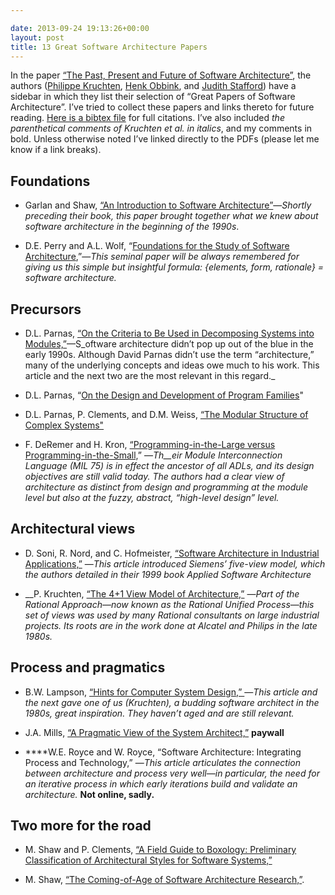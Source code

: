 ```yaml
---

date: 2013-09-24 19:13:26+00:00
layout: post
title: 13 Great Software Architecture Papers
---
```


In the paper [“The Past, Present and Future of Software Architecture”](http://kruchten.com/philippe/architecture/Kruchten%202006%20architecture%2010%20years.pdf), the authors ([Philippe Kruchten](http://philippe.kruchten.com/), [Henk Obbink](http://www.researchgate.net/profile/Henk_Obbink/), and [Judith Stafford](https://www.colorado.edu/cs/users/just0377)) have a sidebar in which they list their selection of “Great Papers of Software Architecture”. I’ve tried to collect these papers and links thereto for future reading. [Here is a bibtex file](https://dl.dropboxusercontent.com/u/340814/great-papers.bib) for full citations. I’ve also included _the parenthetical comments of Kruchten et al. in italics_, and my comments in bold. Unless otherwise noted I’ve linked directly to the PDFs (please let me know if a link breaks).


## Foundations





	
  * Garlan and Shaw, [“An Introduction to Software Architecture”](http://www.cs.cmu.edu/afs/cs/project/vit/ftp/pdf/intro_softarch.pdf)—_Shortly preceding their book, this paper brought together what we knew about software architecture in the beginning of the 1990s_.

	
  * D.E. Perry and A.L. Wolf, “[Foundations for the Study of Software Architecture](http://users.ece.utexas.edu/~perry/work/papers/swa-sen.pdf),”—_This seminal paper will be always remembered for giving us this simple but insightful formula: {elements, form, rationale} = software architecture._




## Precursors





	
  * D.L. Parnas, [“On the Criteria to Be Used in Decomposing Systems into Modules,”](http://www.cs.umd.edu/class/spring2003/cmsc838p/Design/criteria.pdf)—S_oftware architecture didn’t pop up out of the blue in the early 1990s. Although David Parnas didn’t use the term “architecture,” many of the underlying concepts and ideas owe much to his work. This article and the next two are the most relevant in this regard._

	
  * D.L. Parnas, “[On the Design and Development of Program Families](http://www.cs.iastate.edu/~cs309/references/Parnas_Families.pdf)"

	
  * D.L. Parnas, P. Clements, and D.M. Weiss, [“The Modular Structure of Complex Systems"](http://www.cs.iastate.edu/~cs309/references/ModularStructureOfComplexSystems.pdf)

	
  * F. DeRemer and H. Kron, [“Programming-in-the-Large versus Programming-in-the-Small,](http://www.genesishistory.org/content/ProfPapers/PgmgInLargeSmall-Kron.pdf)” —_Th__eir Module Interconnection Language (MIL 75) is in effect the ancestor of all ADLs, and its design objectives are still valid today. The authors had a clear view of architecture as distinct from design and programming at the module level but also at the fuzzy, abstract, “high-level design” level._




## Architectural views





	
  * D. Soni, R. Nord, and C. Hofmeister, [“Software Architecture in Industrial Applications,”](http://www.users.abo.fi/lpetre/SA10/paper95.pdf) —_This article introduced Siemens’ five-view model, which the authors detailed in their 1999 book Applied Software Architecture_

	
  * __P. Kruchten, [“The 4+1 View Model of Architecture,”](http://plg.uwaterloo.ca/~holt/cs/446/08/slides/4+1view-architecture.pdf) —_Part of the Rational Approach—now known as the Rational Unified Process—this set of views was used by many Rational consultants on large industrial projects. Its roots are in the work done at Alcatel and Philips in the late 1980s._




## Process and pragmatics





	
  * B.W. Lampson, [“Hints for Computer System Design,” ](http://research.microsoft.com/en-us/um/people/blampson/33-hints/Acrobat.pdf)—_This article and the next gave one of us (Kruchten), a budding software architect in the 1980s, great inspiration. They haven’t aged and are still relevant._

	
  * J.A. Mills, [“A Pragmatic View of the System Architect,”](http://dl.acm.org/citation.cfm?id=3897) **paywall**

	
  * ****W.E. Royce and W. Royce, “Software Architecture: Integrating Process and Technology,” —_This article articulates the connection between architecture and process very well—in particular, the need for an iterative process in which early iterations build and validate an architecture._ **Not online, sadly.**




## Two more for the road





	
  * M. Shaw and P. Clements, [“A Field Guide to Boxology: Preliminary Classification of Architectural Styles for Software Systems,”](http://www.cs.cmu.edu/~Compose/Boxology.pdf)

	
  * M. Shaw, [“The Coming-of-Age of Software Architecture Research,”](http://157.92.49.120/materias/7510/research.pdf).


